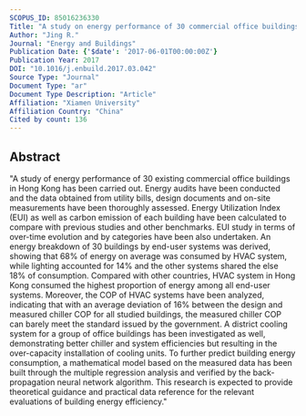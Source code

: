 ```yaml
---
SCOPUS_ID: 85016236330
Title: "A study on energy performance of 30 commercial office buildings in Hong Kong"
Author: "Jing R."
Journal: "Energy and Buildings"
Publication Date: {'$date': '2017-06-01T00:00:00Z'}
Publication Year: 2017
DOI: "10.1016/j.enbuild.2017.03.042"
Source Type: "Journal"
Document Type: "ar"
Document Type Description: "Article"
Affiliation: "Xiamen University"
Affiliation Country: "China"
Cited by count: 136
---
```


## Abstract
"A study of energy performance of 30 existing commercial office buildings in Hong Kong has been carried out. Energy audits have been conducted and the data obtained from utility bills, design documents and on-site measurements have been thoroughly assessed. Energy Utilization Index (EUI) as well as carbon emission of each building have been calculated to compare with previous studies and other benchmarks. EUI study in terms of over-time evolution and by categories have been also undertaken. An energy breakdown of 30 buildings by end-user systems was derived, showing that 68% of energy on average was consumed by HVAC system, while lighting accounted for 14% and the other systems shared the else 18% of consumption. Compared with other countries, HVAC system in Hong Kong consumed the highest proportion of energy among all end-user systems. Moreover, the COP of HVAC systems have been analyzed, indicating that with an average deviation of 16% between the design and measured chiller COP for all studied buildings, the measured chiller COP can barely meet the standard issued by the government. A district cooling system for a group of office buildings has been investigated as well, demonstrating better chiller and system efficiencies but resulting in the over-capacity installation of cooling units. To further predict building energy consumption, a mathematical model based on the measured data has been built through the multiple regression analysis and verified by the back-propagation neural network algorithm. This research is expected to provide theoretical guidance and practical data reference for the relevant evaluations of building energy efficiency."
